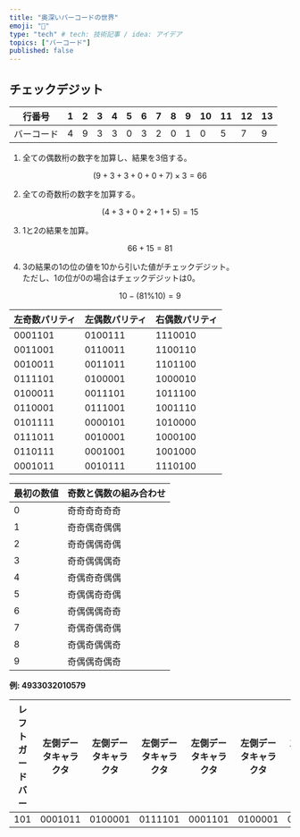```yaml
---
title: "奥深いバーコードの世界"
emoji: "🏁"
type: "tech" # tech: 技術記事 / idea: アイデア
topics: ["バーコード"]
published: false
---
```


## チェックデジット

|行番号|1|2|3|4|5|6|7|8|9|10|11|12|13|
|------|-|-|-|-|-|-|-|-|-|--|--|--|--|
|バーコード|4|9|3|3|0|3|2|0|1|0|5|7|9|

1. 全ての偶数桁の数字を加算し、結果を3倍する。  

$$ (9+3+3+0+0+7) × 3 = 66 $$

2. 全ての奇数桁の数字を加算する。  

$$ (4+3+0+2+1+5) = 15 $$

3. 1と2の結果を加算。  

$$ 66 + 15 = 81 $$

4. 3の結果の1の位の値を10から引いた値がチェックデジット。  
ただし、1の位が0の場合はチェックデジットは0。  

$$ 10 - (81 \% 10) = 9 $$

|左奇数パリティ|左偶数パリティ|右偶数パリティ|
|--------------|--------------|--------------|
|0001101|0100111|1110010|
|0011001|0110011|1100110|
|0010011|0011011|1101100|
|0111101|0100001|1000010|
|0100011|0011101|1011100|
|0110001|0111001|1001110|
|0101111|0000101|1010000|
|0111011|0010001|1000100|
|0110111|0001001|1001000|
|0001011|0010111|1110100|

|最初の数値|奇数と偶数の組み合わせ|
|----------|----------------------|
|0|奇奇奇奇奇奇|
|1|奇奇偶奇偶偶|
|2|奇奇偶偶奇偶|
|3|奇奇偶偶偶奇|
|4|奇偶奇奇偶偶|
|5|奇偶偶奇奇偶|
|6|奇偶偶偶奇奇|
|7|奇偶奇偶奇偶|
|8|奇偶奇偶偶奇|
|9|奇偶偶奇偶奇|

**例: 4933032010579**

|レフトガードバー|左側データキャラクタ|左側データキャラクタ|左側データキャラクタ|左側データキャラクタ|左側データキャラクタ|左側データキャラクタ|センターバー|右側データキャラクタ|右側データキャラクタ|右側データキャラクタ|右側データキャラクタ|右側データキャラクタ|チェックデジット|ライドガードバー|
|-|-|-|-|-|-|-|-|-|-|-|-|-|-|-|
|101|0001011|0100001|0111101|0001101|0100001|0011011|01010|1110010|1100110|1110010|1001110|1000100|1110100|101|
